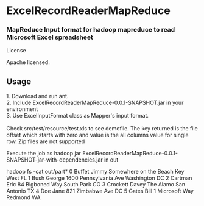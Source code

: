 ExcelRecordReaderMapReduce
==========================

<h3><b>MapReduce Input format for hadoop mapreduce to read Microsoft Excel spreadsheet</b></h3>
 
License
 
Apache licensed.
 
<h2><b>Usage</h2></b>
1. Download and run ant. <br>
2. Include ExcelRecordReaderMapReduce-0.0.1-SNAPSHOT.jar in your environment <br>
3. Use ExcelInputFormat class as Mapper's input format. <br>
 
<br>
Check src/test/resource/test.xls to see demofile.
The key returned is the file offset which starts with zero and value is the all columns value for single row.
Zip files are not supported
 
Execute the job as
hadoop jar ExcelRecordReaderMapReduce-0.0.1-SNAPSHOT-jar-with-dependencies.jar in out
 
 
hadoop fs -cat out/part*
0       Buffet  Jimmy   Somewhere on the Beach  Key West        FL
1       Bush    George  1600 Pennsylvania Ave   Washington      DC
2       Cartman Eric    84 Bigboned Way South Park      CO
3       Crockett        Davey   The Alamo       San Antonio     TX
4       Doe     Jane    821 Zimbabwe Ave        DC
5       Gates   Bill    1 Microsoft Way Redmond WA
